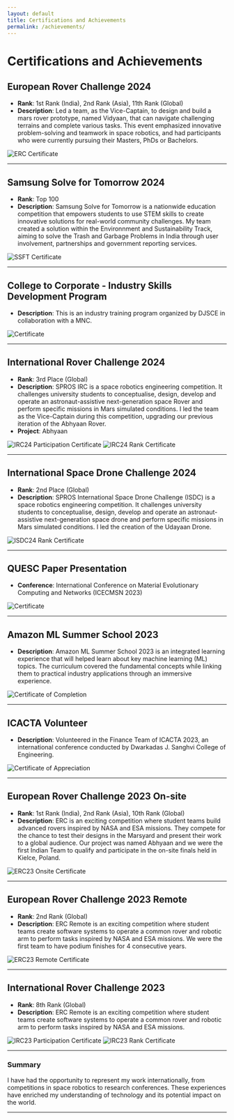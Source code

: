 ```yaml
---
layout: default
title: Certifications and Achievements
permalink: /achievements/
---
```

# Certifications and Achievements

## European Rover Challenge 2024
- **Rank**: 1st Rank (India), 2nd Rank (Asia), 11th Rank (Global)
- **Description**: Led a team, as the Vice-Captain, to design and build a mars rover prototype, named Vidyaan, that can navigate challenging terrains and complete various tasks. This event emphasized innovative problem-solving and teamwork in space robotics, and had participants who were currently pursuing their Masters, PhDs or Bachelors.

![ERC Certificate](assets/images/onsite-2024.jpg)
<!-- [View Certificate](https://your-certificate-link.com) -->

---

## Samsung Solve for Tomorrow 2024
- **Rank**: Top 100
- **Description**: Samsung Solve for Tomorrow is a nationwide education competition that empowers students to use STEM skills to create innovative solutions for real-world community challenges. My team created a solution within the Environnment and Sustainability Track, aiming to solve the Trash and Garbage Problems in India through user involvement, partnerships and government reporting services.

![SSFT Certificate](assets/images/SSFT.jpg) <!-- Replace with actual image URL -->

---

## College to Corporate - Industry Skills Development Program
<!-- - **Description**: This international event provided a platform to showcase cutting-edge rover technologies. My team’s project was recognized for its technical excellence and practical application in space missions. -->
- **Description**: This is an industry training program organized by DJSCE in collaboration with a MNC.

![Certificate](assets/images/college-course.jpg) <!-- Replace with actual image URL -->

---

## International Rover Challenge 2024
- **Rank**: 3rd Place (Global)
- **Description**: SPROS IRC is a space robotics engineering competition. It challenges university students to conceptualise, design, develop and operate an astronaut-assistive next-generation space Rover and perform specific missions in Mars simulated conditions. I led the team as the Vice-Captain during this competition, upgrading our previous iteration of the Abhyaan Rover.
- **Project**: Abhyaan

![IRC24 Participation Certificate](assets/images/IRC24-Participation.jpg) <!-- Replace with actual image URL -->
![IRC24 Rank Certificate](assets/images/IRC24-Rank.jpg) <!-- Replace with actual image URL -->

---

## International Space Drone Challenge 2024
- **Rank**: 2nd Place (Global)
- **Description**: SPROS International Space Drone Challenge (ISDC) is a space robotics engineering competition. It challenges university students to conceptualise, design, develop and operate an astronaut-assistive next-generation space drone and perform specific missions in Mars simulated conditions. I led the creation of the Udayaan Drone.

<!-- ![IRC24 Participation Certificate](assets/images/IRC24-Participation.jpg) Replace with actual image URL -->
![ISDC24 Rank Certificate](assets/images/ISDC24-Rank.jpg) <!-- Replace with actual image URL -->

---

## QUESC Paper Presentation
- **Conference**: International Conference on Material Evolutionary Computing and Networks (ICECMSN 2023)

<!-- ![IRC24 Participation Certificate](assets/images/IRC24-Participation.jpg) Replace with actual image URL -->
![Certificate](assets/images/QUESC.jpg) <!-- Replace with actual image URL -->

---

## Amazon ML Summer School 2023
- **Description**: Amazon ML Summer School 2023 is an integrated learning experience that will helped learn about key machine learning (ML) topics. The curriculum covered the fundamental concepts while linking them to practical industry applications through an immersive experience.

<!-- ![IRC24 Participation Certificate](assets/images/IRC24-Participation.jpg) Replace with actual image URL -->
![Certificate of Completion](assets/images/Amazon-ML-Summer-School.jpg) <!-- Replace with actual image URL -->

---

## ICACTA Volunteer
- **Description**: Volunteered in the Finance Team of ICACTA 2023, an international conference conducted by Dwarkadas J. Sanghvi College of Engineering.

<!-- ![IRC24 Participation Certificate](assets/images/IRC24-Participation.jpg) Replace with actual image URL -->
![Certificate of Appreciation](assets/images/ICACTA.jpg) <!-- Replace with actual image URL -->

---

## European Rover Challenge 2023 On-site
- **Rank**: 1st Rank (India), 2nd Rank (Asia), 10th Rank (Global)
- **Description**: ERC is an exciting competition where student teams build advanced rovers inspired by NASA and ESA missions. They compete for the chance to test their designs in the Marsyard and present their work to a global audience. Our project was named Abhyaan and we were the first Indian Team to qualify and participate in the on-site finals held in Kielce, Poland.

<!-- ![IRC24 Participation Certificate](assets/images/IRC24-Participation.jpg) Replace with actual image URL -->
![ERC23 Onsite Certificate](assets/images/onsite-2023.jpg) <!-- Replace with actual image URL -->

---

## European Rover Challenge 2023 Remote
- **Rank**: 2nd Rank (Global)
- **Description**: ERC Remote is an exciting competition where student teams create software systems to operate a common rover and robotic arm to perform tasks inspired by NASA and ESA missions. We were the first team to have podium finishes for 4 consecutive years.

<!-- ![IRC24 Participation Certificate](assets/images/IRC24-Participation.jpg) Replace with actual image URL -->
![ERC23 Remote Certificate](assets/images/remote-2023.jpg) <!-- Replace with actual image URL -->

---

## International Rover Challenge 2023
- **Rank**: 8th Rank (Global)
- **Description**: ERC Remote is an exciting competition where student teams create software systems to operate a common rover and robotic arm to perform tasks inspired by NASA and ESA missions.

![IRC23 Participation Certificate](assets/images/IRC23-Participation.jpg)
![IRC23 Rank Certificate](assets/images/IRC23-Rank.jpeg) <!-- Replace with actual image URL -->

---

### Summary
I have had the opportunity to represent my work internationally, from competitions in space robotics to research conferences. These experiences have enriched my understanding of technology and its potential impact on the world.

---